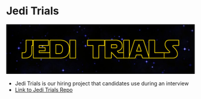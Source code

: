 # Jedi Trials

![](images/jedi_trials.png)

- Jedi Trials is our hiring project that candidates use during an interview
- [Link to Jedi Trials Repo](https://github.bamtech.co/Android/Jedi-Trials)
